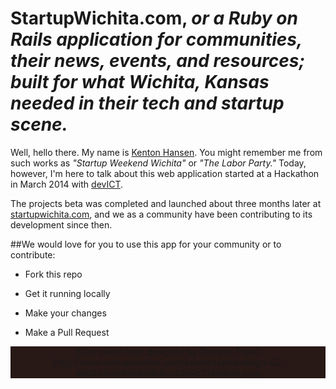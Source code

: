 # StartupWichita.com, _or a Ruby on Rails application for communities, their news, events, and resources; built for what Wichita, Kansas needed in their tech and startup scene._

Well, hello there. My name is [Kenton Hansen](http://startupwichita.com/profile/kenton-hansen). You might remember me from such works as _"Startup Weekend Wichita"_ or _"The Labor Party."_ Today, however, I'm here to talk about this web application started at a Hackathon in March 2014 with [devICT](http://devict.org).

The projects beta was completed and launched about three months later at [startupwichita.com](http://startupwichita.com), and we as a community have been contributing to its development since then.

##We would love for you to use this app for your community or to contribute:

* Fork this repo

* Get it running locally

* Make your changes

* Make a Pull Request

<div style="background: #281816; width: 100%; text-align: center;">
![Our sweet logo designed by Dominic Flask](http://www.startupwichita.com/assets/tophandlogo-02-4bd31d8d294b67de4cc32b2c5141d6a9.png)
</div>

